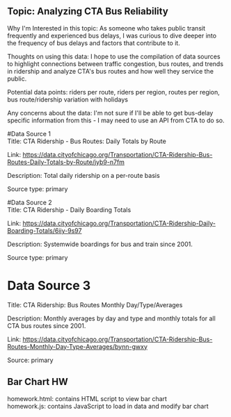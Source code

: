 ## Topic: Analyzing CTA Bus Reliability

Why I'm Interested in this topic: As someone who takes public transit frequently and experienced bus delays,
I was curious to dive deeper into the frequency of bus delays and factors that contribute to it. <br />

Thoughts on using this data: I hope to use the compilation of data sources to highlight
connections between traffic congestion, bus routes, and trends in ridership and analyze
CTA's bus routes and how well they service the public. <br />

Potential data points: riders per route, riders per region, routes per region,
bus route/ridership variation with holidays <br />

Any concerns about the data: I'm not sure if I'll be able to get bus-delay specific
information from this - I may need to use an API from CTA to do so. <br />

#Data Source 1 <br />
Title: CTA Ridership - Bus Routes: Daily Totals by Route <br />

Link: https://data.cityofchicago.org/Transportation/CTA-Ridership-Bus-Routes-Daily-Totals-by-Route/jyb9-n7fm <br />

Description: Total daily ridership on a per-route basis <br />

Source type: primary <br />

#Data Source 2 <br />
Title: CTA Ridership - Daily Boarding Totals <br />

Link: https://data.cityofchicago.org/Transportation/CTA-Ridership-Daily-Boarding-Totals/6iiy-9s97 <br />

Description: Systemwide boardings for bus and train since 2001. <br />

Source type: primary <br />

# Data Source 3 <br />

Title: CTA Ridership: Bus Routes Monthly Day/Type/Averages <br />

Description: Monthly averages by day and type and monthly totals
for all CTA bus routes since 2001. <br />

Link: https://data.cityofchicago.org/Transportation/CTA-Ridership-Bus-Routes-Monthly-Day-Type-Averages/bynn-gwxy <br />

Source: primary <br />

## Bar Chart HW

homework.html: contains HTML script to view bar chart <br />
homework.js: contains JavaScript to load in data and modify bar chart






